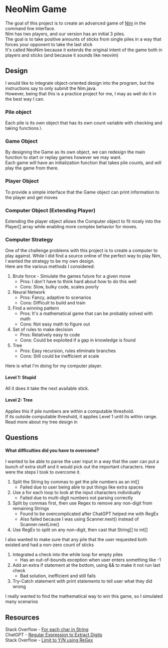 # NeoNim Game
The goal of this project is to create an advanced game of [Nim](https://en.wikipedia.org/wiki/Nim) in the command line interface.\
Nim has two players, and our version has an initial 3 piles.\
The goal is to take positive amounts of sticks from single piles in a way that forces your opponent to take the last stick\
It's called NeoNim because it extends the original intent of the game both in players and sticks (and because it sounds like neovim)

## Design
I would like to integrate object-oriented design into the program, but the instructions say to only submit the Nim.java.\
However, being that this is a practice project for me, I may as well do it in the best way I can.

### Pile object
Each pile is its own object that has its own count variable with checking and taking functions.\
### Game Object
By designing the Game as its own object, we can redesign the main function to start or replay games however we may want.\
Each game will have an initialization function that takes pile counts, and will play the game from there.
### Player Object
To provide a simple interface that the Game object can print information to the player and get moves
### Computer Object (Extending Player)
Extending the player object allows the Computer object to fit nicely into the Player[] array while enabling more complex behavior for moves.

### Computer Strategy
One of the challenge problems with this project is to create a computer to play against. 
While I did find a source online of the perfect way to play Nim, I wanted the strategy to be my own design.\
Here are the various methods I considered:
1. Brute force - Simulate the games future for a given move
   * Pros: I don't have to think hard about how to do this well
   * Cons: Slow, bulky code, scales poorly
2. Neural Network
   * Pros: Fancy, adaptive to scenarios
   * Cons: Difficult to build and train
3. Find a winning pattern
   * Pros: It's a mathematical game that can be probably solved with math
   * Cons: Not easy math to figure out
4. Set of rules to make decision
   * Pros: Relatively easy to code
   * Cons: Could be exploited if a gap in knowledge is found
5. Tree
   * Pros: Easy recursion, rules eliminate branches
   * Cons: Still could be inefficient at scale

Here is what I'm doing for my computer player.
#### Level 1: Stupid
All it does it take the next available stick.
#### Level 2: Tree
Applies this if pile numbers are within a computable threshold.\
If its outside computable threshold, it applies Level 1 until its within range. Read more about my tree design in

## Questions
#### What difficulties did you have to overcome?
I wanted to be able to parse the user input in a way that the user can put a bunch of extra stuff and it would pick out the important characters. Here were the steps I took to overcome it.
1. Split the String by commas to get the pile numbers as an int[]
   * Failed due to user being able to put things like extra spaces
2. Use a for each loop to look at the input characters individually
   * Failed due to multi-digit numbers not parsing correctly
3. Split by commas first, then use Regex to remove any non-digit from remaining Strings
   * Found to be overcomplicated after ChatGPT helped me with RegEx
   * Also failed because I was using Scanner.next() instead of Scanner.nextLine()
4. Use RegEx to split on any non-digit, then cast that String[] to int[]

I also wanted to make sure that any pile that the user requested both existed and had a non-zero count of sticks
1. Integrated a check into the while loop for empty piles
   * Has an out-of-bounds exception when user enters something like -1
2. Add an extra if statement at the bottom, using && to make it not run last check
   * Bad solution, inefficient and still fails
3. Try-Catch statement with print statements to tell user what they did wrong

I really wanted to find the mathematical way to win this game, so I simulated many scenarios

## Resources
Stack Overflow - [For each char in String](https://stackoverflow.com/questions/2451650/how-do-i-apply-the-for-each-loop-to-every-character-in-a-string)\
ChatGPT - [Regular Expression to Extract Digits](https://chatgpt.com/share/21305ee5-d894-4b43-96ab-2ecbcb3b4bce)\
Stack Overflow - [Limit to Y/N using ReGex](https://stackoverflow.com/questions/38879288/how-to-restrict-a-user-to-enter-only-single-character-i-e-y-and-n-using-a-re)